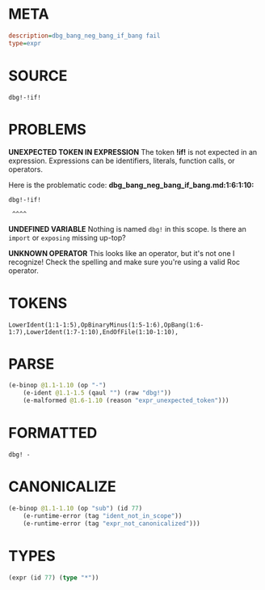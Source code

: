 # META
~~~ini
description=dbg_bang_neg_bang_if_bang fail
type=expr
~~~
# SOURCE
~~~roc
dbg!-!if!
~~~
# PROBLEMS
**UNEXPECTED TOKEN IN EXPRESSION**
The token **!if!** is not expected in an expression.
Expressions can be identifiers, literals, function calls, or operators.

Here is the problematic code:
**dbg_bang_neg_bang_if_bang.md:1:6:1:10:**
```roc
dbg!-!if!
```
     ^^^^


**UNDEFINED VARIABLE**
Nothing is named `dbg!` in this scope.
Is there an `import` or `exposing` missing up-top?

**UNKNOWN OPERATOR**
This looks like an operator, but it's not one I recognize!
Check the spelling and make sure you're using a valid Roc operator.

# TOKENS
~~~zig
LowerIdent(1:1-1:5),OpBinaryMinus(1:5-1:6),OpBang(1:6-1:7),LowerIdent(1:7-1:10),EndOfFile(1:10-1:10),
~~~
# PARSE
~~~clojure
(e-binop @1.1-1.10 (op "-")
	(e-ident @1.1-1.5 (qaul "") (raw "dbg!"))
	(e-malformed @1.6-1.10 (reason "expr_unexpected_token")))
~~~
# FORMATTED
~~~roc
dbg! - 
~~~
# CANONICALIZE
~~~clojure
(e-binop @1.1-1.10 (op "sub") (id 77)
	(e-runtime-error (tag "ident_not_in_scope"))
	(e-runtime-error (tag "expr_not_canonicalized")))
~~~
# TYPES
~~~clojure
(expr (id 77) (type "*"))
~~~

